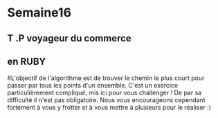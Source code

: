 # Semaine16
## T .P voyageur du commerce
## en RUBY 
#L'objectif de l'algorithme est de trouver le chemin le plus court pour passer par tous les points d'un ensemble.
C'est un exercice particulièrement compliqué, mis ici pour vous challenger ! De par sa difficulté il n'est pas obligatoire. Nous vous encourageons cependant fortement à vous y frotter et à vous mettre à plusieurs pour le réaliser :)

